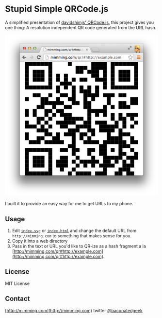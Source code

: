 # Stupid Simple QRCode.js
A simplified presentation of [davidshimjs' QRCode.js](https://github.com/davidshimjs/qrcodejs), this project gives you one thing: A resolution independent QR code generated from the URL hash.

[![A demo of a QR code for example.com](demo.png)](http://mimming.com/qr#http://example.com)

I built it to provide an easy way for me to get URLs to my phone.

## Usage
1. Edit [`index.svg`](index.svg) or [`index.html`](index.html) and change the default URL from `http://mimming.com` to something that makes sense for you.
2. Copy it into a web directory
3. Pass in the text or URL you'd like to QR-ize as a hash fragment a la [http://mimming.com/qr#http://example.com](http://mimming.com/qr#http://example.com).

## License
MIT License

## Contact
[http://mimming.com](http://mimming.com)
twitter [@baconatedgeek](http://twitter.com/baconatedgeek)
